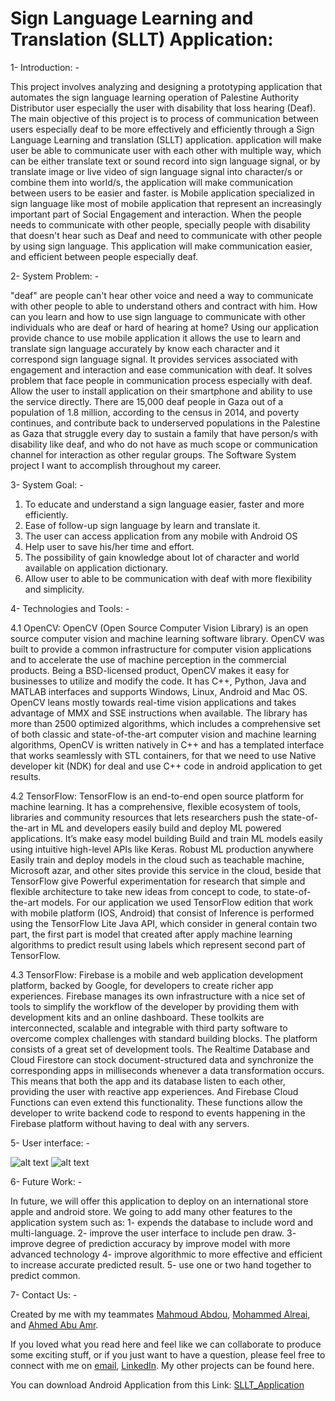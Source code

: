 # Sign Language Learning and Translation (SLLT) Application:

1- Introduction: -

This project involves analyzing and designing a prototyping application that automates the sign language learning operation of Palestine Authority Distributor user especially 
the user with disability that loss hearing (Deaf). The main objective of this project is to process of communication between users especially deaf to be more effectively and
efficiently through a Sign Language Learning and translation (SLLT) application. application will make user be able to communicate user with each other with multiple way, 
which can be either translate text or sound record into sign language signal, or by translate image or live video of sign language signal into character/s or combine them into
world/s, the application will make communication between users to be easier and faster.
is Mobile application specialized in sign language like most of mobile application that represent an increasingly important part of Social Engagement and interaction. When the
people needs to communicate with other people, specially people with disability that doesn't hear such as Deaf and need to communicate with other people by using sign language.
This application will make communication easier, and efficient between people especially deaf.

2- System Problem: -

"deaf" are people can't hear other voice and need a way to communicate with other people to able to understand others and contract with him.
How can you learn and how to use sign language to communicate with other individuals who are deaf or hard of hearing at home?
Using our application provide chance to use mobile application it allows the use to learn and translate sign language accurately by know each character and it correspond sign language signal. It provides services associated with engagement and interaction and ease communication with deaf. It solves problem that face people in communication process especially with deaf. Allow the user to install application on their smartphone and ability to use the service directly.
There are 15,000 deaf people in Gaza out of a population of 1.8 million, according to the census in 2014, and poverty continues, and contribute back to underserved populations in the Palestine as Gaza that struggle every day to sustain a family that have person/s with disability like deaf, and who do not have as much scope or communication channel for interaction as other regular groups. The Software System project I want to accomplish throughout my career.

3- System Goal: -

1. To educate and understand a sign language easier, faster and more efficiently.
2. Ease of follow-up sign language by learn and translate it.
3. The user can access application from any mobile with Android OS
4. Help user to save his/her time and effort.
5. The possibility of gain knowledge about lot of character and world available on application dictionary.
6. Allow user to able to be communication with deaf with more flexibility and simplicity.

4- Technologies and Tools: -

  4.1 OpenCV:
OpenCV (Open Source Computer Vision Library) is an open source computer vision and machine learning software library. OpenCV was built to provide a common infrastructure for computer vision applications and to accelerate the use of machine perception in the commercial products. Being a BSD-licensed product, OpenCV makes it easy for businesses to utilize and modify the code. It has C++, Python, Java and MATLAB interfaces and supports Windows, Linux, Android and Mac OS. OpenCV leans mostly towards real-time vision applications and takes advantage of MMX and SSE instructions when available.
The library has more than 2500 optimized algorithms, which includes a comprehensive set of both classic and state-of-the-art computer vision and machine learning algorithms, OpenCV is written natively in C++ and has a templated interface that works seamlessly with STL containers, for that we need to use Native developer kit (NDK) for deal and use C++ code in android application to get results.

  4.2 TensorFlow:
TensorFlow is an end-to-end open source platform for machine learning. It has a comprehensive, flexible ecosystem of tools, libraries and community resources that lets researchers push the state-of-the-art in ML and developers easily build and deploy ML powered applications.
It’s make easy model building Build and train ML models easily using intuitive high-level APIs like Keras. Robust ML production anywhere Easily train and deploy models in the cloud such as teachable machine, Microsoft azar, and other sites provide this service in the cloud, beside that TensorFlow give Powerful experimentation for research that simple and flexible architecture to take new ideas from concept to code, to state-of-the-art models.
For our application we used TensorFlow edition that work with mobile platform (IOS, Android) that consist of Inference is performed using the TensorFlow Lite Java API, which consider in general contain two part, the first part is model that created after apply machine learning algorithms to predict result using labels which represent second part of TensorFlow.

  4.3 TensorFlow: 
Firebase is a mobile and web application development platform, backed by Google, for developers to create richer app experiences. Firebase manages its own infrastructure with a nice set of tools to simplify the workflow of the developer by providing them with development kits and an online dashboard. These toolkits are interconnected, scalable and integrable with third party software to overcome complex challenges with standard building blocks.
The platform consists of a great set of development tools. The Realtime Database and Cloud Firestore can stock document-structured data and synchronize the corresponding apps in milliseconds whenever a data transformation occurs. This means that both the app and its database listen to each other, providing the user with reactive app experiences. And Firebase Cloud Functions can even extend this functionality. These functions allow the developer to write backend code to respond to events happening in the Firebase platform without having to deal with any servers. 

5- User interface: -

![alt text](https://i.ibb.co/hB62Mym/Screenshot-2020-12-19-180636.png)
![alt text](https://i.ibb.co/NV9rVVG/Screenshot-2020-12-19-180710.png)

6- Future Work: -

In future, we will offer this application to deploy on an international store apple and android store.
We going to add many other features to the application system such as:
1- expends the database to include word and multi-language.
2- improve the user interface to include pen draw.
3- improve degree of prediction accuracy by improve model with more advanced technology
4- improve algorithmic to more effective and efficient to increase accurate predicted result.
5- use one or two hand together to predict common.

7- Contact Us: -

Created by me with my teammates [Mahmoud Abdou](https://github.com/mahmoud-coo6), [Mohammed Alreai](https://github.com/MohammedALREAI), and [Ahmed Abu Amr](https://www.facebook.com/selmyasdf/).

If you loved what you read here and feel like we can collaborate to produce some exciting stuff, or if you just want to have a question, please feel free to connect with me on [email](mahmoudcoo6@gmail.com), [LinkedIn](https://www.linkedin.com/in/mmabdou/). My other projects can be found here.

You can download Android Application from this Link: [SLLT_Application](https://drive.google.com/file/d/1Hbe1C9QsonMoDCK051rNMnIjkaHKYJjJ/view?usp=sharing)
